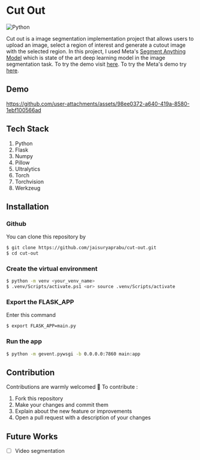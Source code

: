 # Cut Out
![Python](https://img.shields.io/badge/python-3.12+-blue.svg)

Cut out is a image segmentation implementation project that allows users to upload an image, select a region of interest and generate a cutout image with the selected region. In this project, I used Meta's [Segment Anything Model](https://github.com/facebookresearch/sam2/tree/main) which is state of the art deep learning model in the image segmentation task. To try the demo visit [here](). To try the Meta's demo try [here](https://segment-anything.com/demo). 

## Demo

https://github.com/user-attachments/assets/98ee0372-a640-419a-8580-1ebf100566ad


## Tech Stack
1. Python
2. Flask 
3. Numpy
4. Pillow
5. Ultralytics
6. Torch
7. Torchvision
8. Werkzeug

## Installation

### Github
You can clone this repository by 
```bash
$ git clone https://github.com/jaisuryaprabu/cut-out.git
$ cd cut-out
```
### Create the virtual environment
```bash
$ python -m venv <your_venv_name>
$ .venv/Scripts/activate.ps1 <or> source .venv/Scripts/activate
```
### Export the FLASK_APP
Enter this command 
```bash
$ export FLASK_APP=main.py
```

### Run the app
```bash
$ python -m gevent.pywsgi -b 0.0.0.0:7860 main:app
```
## Contribution
Contributions are warmly welcomed 🤗 To contribute :
1. Fork this repository
2. Make your changes and commit them
3. Explain about the new feature or improvements
4. Open a pull request with a description of your changes

## Future Works
- [ ] Video segmentation
